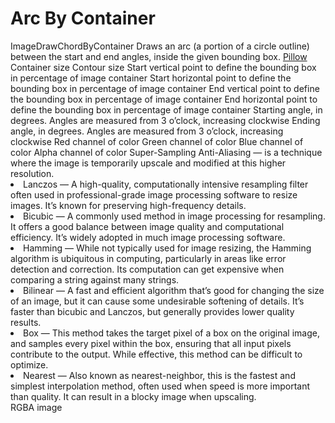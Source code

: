 # Arc By Container

<deflist type="narrow">
    <def title="Full Name">
        ImageDrawChordByContainer
    </def>
    <def title="Description">
        Draws an arc (a portion of a circle outline) between the start and end angles, inside the given bounding box.
    </def>
        <def title="Backend">
            <a href="Modules.md" anchor="pillow" summary="A widely used Python library for image manipulation.">Pillow</a>
        </def>
    <def title="Input Parameters">
        <deflist type="narrow">
            <def title="Container">
                Container size
            </def>
            <def title="Size">
                Contour size
            </def>
            <def title="Start X">
                Start vertical point to define the bounding box in percentage of image container
            </def>
            <def title="Start Y">
                Start horizontal point to define the bounding box in percentage of image container
            </def>
            <def title="End X">
                End vertical point to define the bounding box in percentage of image container
            </def>
            <def title="End Y">
                End horizontal point to define the bounding box in percentage of image container
            </def>
            <def title="Start">
                Starting angle, in degrees. Angles are measured from 3 o’clock, increasing clockwise
            </def>
            <def title="End">
                Ending angle, in degrees. Angles are measured from 3 o’clock, increasing clockwise
            </def>
            <def title="Red">
                Red channel of color
            </def>
            <def title="Green">
                Green channel of color
            </def>
            <def title="Blue">
                Blue channel of color
            </def>
            <def title="Alpha">
                Alpha channel of color
            </def>
            <def title="SSAA">
                <control>S</control>uper-<control>S</control>ampling <control>A</control>nti-<control>A</control>liasing
                — is a technique where the image is temporarily upscale and modified at this higher resolution.
            </def>
            <def title="Method">
                <list>
                    <li><control>Lanczos</control> — A high-quality, computationally intensive resampling filter often used in professional-grade image processing software to resize images. It’s known for preserving high-frequency details.</li>
                    <li><control>Bicubic</control> — A commonly used method in image processing for resampling. It offers a good balance between image quality and computational efficiency. It’s widely adopted in much image processing software.</li>
                    <li><control>Hamming</control> — While not typically used for image resizing, the Hamming algorithm is ubiquitous in computing, particularly in areas like error detection and correction. Its computation can get expensive when comparing a string against many strings.</li>
                    <li><control>Bilinear</control> — A fast and efficient algorithm that’s good for changing the size of an image, but it can cause some undesirable softening of details. It’s faster than bicubic and Lanczos, but generally provides lower quality results.</li>
                    <li><control>Box</control> — This method takes the target pixel of a box on the original image, and samples every pixel within the box, ensuring that all input pixels contribute to the output. While effective, this method can be difficult to optimize.</li>
                    <li><control>Nearest</control> — Also known as nearest-neighbor, this is the fastest and simplest interpolation method, often used when speed is more important than quality. It can result in a blocky image when upscaling.</li>
                </list>
            </def>
        </deflist>
    </def>
    <def title="Output Parameters">
        <deflist type="narrow">
            <def title="Image">
                RGBA image
            </def>
        </deflist>
    </def>
</deflist>
